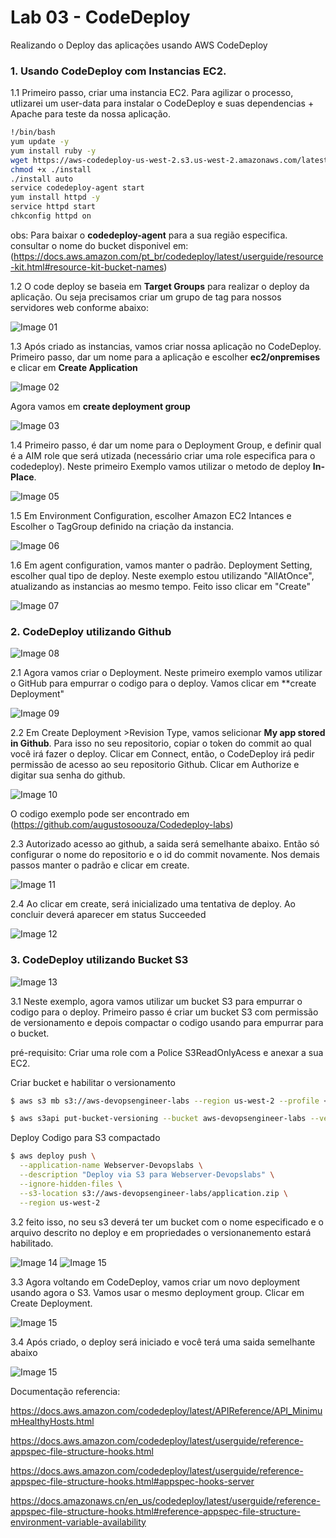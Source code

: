 # Lab 03 - CodeDeploy
Realizando o Deploy das aplicações usando AWS CodeDeploy 

### 1. Usando CodeDeploy com Instancias EC2.

1.1 Primeiro passo, criar uma instancia EC2. Para agilizar o processo, utlizarei um user-data para instalar o CodeDeploy e suas dependencias + Apache para teste da nossa aplicação.

~~~bash
!/bin/bash
yum update -y
yum install ruby -y
wget https://aws-codedeploy-us-west-2.s3.us-west-2.amazonaws.com/latest/install
chmod +x ./install
./install auto
service codedeploy-agent start
yum install httpd -y
service httpd start
chkconfig httpd on
~~~
obs: Para baixar o **codedeploy-agent** para a sua região especifica. consultar o nome do bucket disponivel em: (https://docs.aws.amazon.com/pt_br/codedeploy/latest/userguide/resource-kit.html#resource-kit-bucket-names)

1.2 O code deploy se baseia em **Target Groups** para realizar o deploy da aplicação. Ou seja precisamos criar um grupo de tag para nossos servidores web conforme abaixo:

![Image 01](./img/lab1.1.png)

1.3  Após criado as instancias, vamos criar nossa aplicação no CodeDeploy. Primeiro passo, dar um nome para a aplicação e escolher **ec2/onpremises** e clicar em **Create Application**

![Image 02](./img/lab1.2.png)

Agora vamos em **create deployment group** 

![Image 03](./img/lab1.3.png)


1.4 Primeiro passo, é dar um nome para o Deployment Group, e definir qual é a AIM role que será utizada (necessário criar uma role especifica para o codedeploy).
Neste primeiro Exemplo vamos utilizar o metodo de deploy **In-Place**.

![Image 05](./img/lab2.1.png)

1.5 Em Environment Configuration, escolher Amazon EC2 Intances e Escolher o TagGroup definido na criação da instancia.

![Image 06](./img/lab2.2.png)

1.6 Em agent configuration, vamos manter o padrão. Deployment Setting, escolher qual tipo de deploy. Neste exemplo estou utilizando "AllAtOnce", atualizando as instancias ao mesmo tempo. Feito isso clicar em "Create"

![Image 07](./img/lab2.3.png)

### 2. CodeDeploy utilizando Github
![Image 08](https://miro.medium.com/max/462/0*3JCMUy_03OMlg5r2.)

2.1 Agora vamos criar o Deployment. Neste primeiro exemplo vamos utilizar o GitHub para empurrar o codigo para o deploy. Vamos clicar em **create Deployment"

![Image 09](./img/lab2.4.png)

2.2 Em Create Deployment >Revision Type, vamos selicionar **My app stored in Github**. Para isso no seu repositorio, copiar o token do commit ao qual você irá fazer o deploy. Clicar em Connect, então, o CodeDeploy irá pedir permissão de acesso ao seu repositorio Github. Clicar em Authorize e digitar sua senha do github.

![Image 10](./img/lab2.5.png)

O codigo exemplo pode ser encontrado em (https://github.com/augustosoouza/Codedeploy-labs)

2.3 Autorizado acesso ao github, a saida será semelhante abaixo. Então só configurar o nome do repositorio e o id do commit novamente. Nos demais passos manter o padrão e clicar em create.

![Image 11](./img/lab2.6.png)

2.4 Ao clicar em create, será inicializado uma tentativa de deploy. Ao concluir deverá aparecer em status Succeeded

![Image 12](./img/lab2.7.png)

### 3. CodeDeploy utilizando Bucket S3
![Image 13](https://corporate-tech-blog-wp.s3.amazonaws.com/tech/wp-content/uploads/2016/07/codedeploy-1.png)

3.1 Neste exemplo, agora vamos utilizar um bucket S3 para empurrar o codigo para o deploy. Primeiro passo é criar um bucket S3 com permissão de versionamento e depois compactar o codigo usando para empurrar para o bucket.

pré-requisito: Criar uma role com a Police S3ReadOnlyAcess e anexar a sua EC2.

Criar bucket e habilitar o versionamento
~~~sh
$ aws s3 mb s3://aws-devopsengineer-labs --region us-west-2 --profile <profile-name>

$ aws s3api put-bucket-versioning --bucket aws-devopsengineer-labs --versioning-configuration Status=Enabled --region us-west-2
~~~

Deploy Codigo para S3 compactado
~~~sh
$ aws deploy push \
  --application-name Webserver-Devopslabs \
  --description "Deploy via S3 para Webserver-Devopslabs" \
  --ignore-hidden-files \
  --s3-location s3://aws-devopsengineer-labs/application.zip \
  --region us-west-2
~~~

3.2 feito isso, no seu s3 deverá ter um bucket com o nome especificado e o arquivo descrito no deploy e em propriedades o versionanemento estará habilitado.

![Image 14](./img/lab2.8.png)
![Image 15](./img/lab2.9.png)

3.3 Agora voltando em CodeDeploy, vamos criar um novo deployment usando agora o S3. Vamos usar o mesmo deployment group. Clicar em Create Deployment.

![Image 15](./img/lab2.10.png)

3.4 Após criado, o deploy será iniciado e você terá uma saida semelhante abaixo

![Image 15](./img/lab3.1.png)

Documentação referencia:

https://docs.aws.amazon.com/codedeploy/latest/APIReference/API_MinimumHealthyHosts.html

https://docs.aws.amazon.com/codedeploy/latest/userguide/reference-appspec-file-structure-hooks.html

https://docs.aws.amazon.com/codedeploy/latest/userguide/reference-appspec-file-structure-hooks.html#appspec-hooks-server

https://docs.amazonaws.cn/en_us/codedeploy/latest/userguide/reference-appspec-file-structure-hooks.html#reference-appspec-file-structure-environment-variable-availability